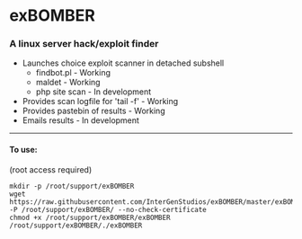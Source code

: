 # exBOMBER
### A linux server hack/exploit finder

- Launches choice exploit scanner in detached subshell
    - findbot.pl    - Working
    - maldet        - Working
    - php site scan - In development
- Provides scan logfile for 'tail -f' - Working
- Provides pastebin of results - Working
- Emails results - In development

---

#### To use:

(root access required)

```
mkdir -p /root/support/exBOMBER
wget https://raw.githubusercontent.com/InterGenStudios/exBOMBER/master/exBOMBER -P /root/support/exBOMBER/ --no-check-certificate
chmod +x /root/support/exBOMBER/exBOMBER
/root/support/exBOMBER/./exBOMBER
```
